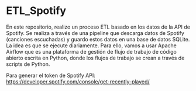 # ETL_Spotify

En este repositorio, realizo un proceso ETL basado en los datos de la API de Spotify. Se realiza a través de una pipeline que descarga datos de Spotify (canciones escuchadas) y guardo estos datos en una base de datos SQLite. La idea es que se ejecute diariamente. Para ello, vamos a usar Apache Airflow que es una plataforma de gestión de flujo de trabajo de código abierto escrita en Python, donde los flujos de trabajo se crean a través de scripts de Python.

Para generar el token de Spotify API: https://developer.spotify.com/console/get-recently-played/

